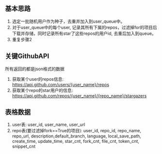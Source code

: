 ## 基本思路
1. 选定一批随机用户作为种子，去重并加入到user_queue中。
2. 对于user_queue中的每个user, 记录其所有下属的repos，过滤掉for的项目后下载并存储，同时记录所有star了这些repos的用户id, 去重后加入到queue。
3. 重复步骤2


## 关键GithubAPI
所有返回的都是json格式的数据

1. 获取某个user的repos信息: https://api.github.com/users/{user_name}/repos
3. 获取某个repo的star用户的信息: https://api.github.com/repos/{user_name}/{repo_name}/stargazers



## 表格数据
1. user表:
user_id, user_name, user_url
2. repo表(要过滤掉fork==True的项目):
user_id, repo_id, repo_name, repo_url, description,default_branch,
language, local_save_path,
create_time, update_time,
star_cnt, fork_cnt,
file_cnt, token_cnt, snippet_cnt

